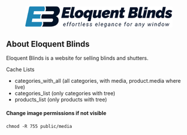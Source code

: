 <p align="center"><a href="https://laravel.com" target="_blank"><img src="https://raw.githubusercontent.com/claudemyburgh/eloquent-blinds-2024/main/resources/img/brand/dark-long-logo.svg" width="400" alt="Laravel Logo"></a></p>

## About Eloquent Blinds

Eloquent Blinds is a website for selling blinds and shutters.

Cache Lists

- categories_with_all (all categories, with media, product.media where live)
- categories_list (only categories with tree)
- products_list (only products with tree)

#### Change image permissions if not visible

```chmod -R 755 public/media```
